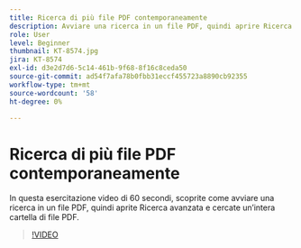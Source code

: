 ```yaml
---
title: Ricerca di più file PDF contemporaneamente
description: Avviare una ricerca in un file PDF, quindi aprire Ricerca avanzata e cercare un’intera cartella di file PDF
role: User
level: Beginner
thumbnail: KT-8574.jpg
jira: KT-8574
exl-id: d3e2d7d6-5c14-461b-9f68-8f16c8ceda50
source-git-commit: ad54f7afa78b0fbb31eccf455723a8890cb92355
workflow-type: tm+mt
source-wordcount: '58'
ht-degree: 0%

---
```


# Ricerca di più file PDF contemporaneamente

In questa esercitazione video di 60 secondi, scoprite come avviare una ricerca in un file PDF, quindi aprite Ricerca avanzata e cercate un’intera cartella di file PDF.

>[!VIDEO](https://video.tv.adobe.com/v/336363?quality=12&learn=on&hidetitle=true)
